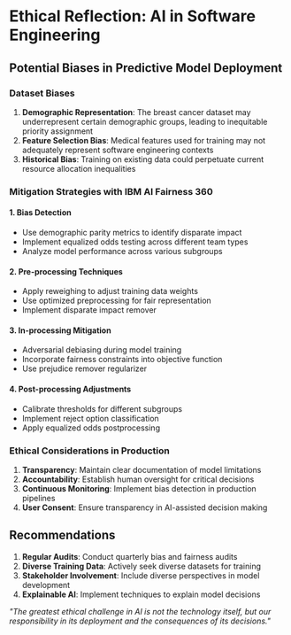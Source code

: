 # Ethical Reflection: AI in Software Engineering

## Potential Biases in Predictive Model Deployment

### Dataset Biases
1. **Demographic Representation**: The breast cancer dataset may underrepresent certain demographic groups, leading to inequitable priority assignment
2. **Feature Selection Bias**: Medical features used for training may not adequately represent software engineering contexts
3. **Historical Bias**: Training on existing data could perpetuate current resource allocation inequalities

### Mitigation Strategies with IBM AI Fairness 360

#### 1. Bias Detection
- Use demographic parity metrics to identify disparate impact
- Implement equalized odds testing across different team types
- Analyze model performance across various subgroups

#### 2. Pre-processing Techniques
- Apply reweighing to adjust training data weights
- Use optimized preprocessing for fair representation
- Implement disparate impact remover

#### 3. In-processing Mitigation
- Adversarial debiasing during model training
- Incorporate fairness constraints into objective function
- Use prejudice remover regularizer

#### 4. Post-processing Adjustments
- Calibrate thresholds for different subgroups
- Implement reject option classification
- Apply equalized odds postprocessing

### Ethical Considerations in Production

1. **Transparency**: Maintain clear documentation of model limitations
2. **Accountability**: Establish human oversight for critical decisions
3. **Continuous Monitoring**: Implement bias detection in production pipelines
4. **User Consent**: Ensure transparency in AI-assisted decision making

## Recommendations

1. **Regular Audits**: Conduct quarterly bias and fairness audits
2. **Diverse Training Data**: Actively seek diverse datasets for training
3. **Stakeholder Involvement**: Include diverse perspectives in model development
4. **Explainable AI**: Implement techniques to explain model decisions

*"The greatest ethical challenge in AI is not the technology itself, but our responsibility in its deployment and the consequences of its decisions."*
